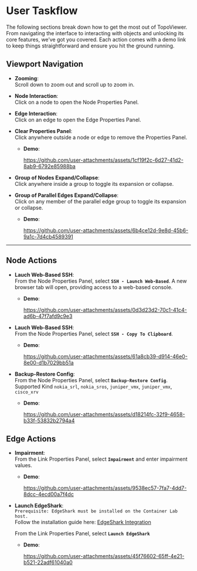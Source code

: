 # User Taskflow
The following sections break down how to get the most out of TopoViewer. From navigating the interface to interacting with objects and unlocking its core features, we’ve got you covered. Each action comes with a demo link to keep things straightforward and ensure you hit the ground running.

## Viewport Navigation

- **Zooming**:  
  Scroll down to zoom out and scroll up to zoom in.

- **Node Interaction**:  
  Click on a node to open the Node Properties Panel.

- **Edge Interaction**:  
  Click on an edge to open the Edge Properties Panel.

- **Clear Properties Panel**:  
  Click anywhere outside a node or edge to remove the Properties Panel.
  - **Demo**:  

    https://github.com/user-attachments/assets/1cf19f2c-6d27-41d2-8ab9-6792e85988ba

- **Group of Nodes Expand/Collapse**:  
  Click anywhere inside a group to toggle its expansion or collapse.

- **Group of Parallel Edges Expand/Collapse**:  
  Click on any member of the parallel edge group to toggle its expansion or collapse.
   - **Demo**:  

     https://github.com/user-attachments/assets/6b4ce12d-9e8d-45b6-9a1c-7d4cb4589391

---

## Node Actions

- **Lauch Web-Based SSH**:  
  From the Node Properties Panel, select **`SSH - Launch Web-Based`**. A new browser tab will open, providing access to a web-based console.
  - **Demo**:  

    https://github.com/user-attachments/assets/0d3d23d2-70c1-41c4-ad6b-47f7afd9c9e3
    
- **Lauch Web-Based SSH**:  
  From the Node Properties Panel, select **`SSH - Copy To Clipboard`**.
  - **Demo**:  

    https://github.com/user-attachments/assets/61a8cb39-d914-46e0-8e00-d1b7029bb51a
    
- **Backup-Restore Config**:  
  From the Node Properties Panel, select **`Backup-Restore Config`**.
  Supported Kind  `nokia_srl`, `nokia_sros`, `juniper_vmx`, `juniper_vmx`, `cisco_xrv`
  - **Demo**:  
  
    https://github.com/user-attachments/assets/d18214fc-32f9-4658-b33f-53832b2794a4
    


## Edge Actions

- **Impairment**:  
  From the Link Properties Panel, select **`Impairment`** and enter impairment values.
  - **Demo**:  
  
    https://github.com/user-attachments/assets/9538ec57-7fa7-4dd7-8dcc-4ecd00a7f4dc


- **Launch EdgeShark**:  
  `Prerequisite: EdgeShark must be installed on the Container Lab host.`  
  Follow the installation guide here: [EdgeShark Integration](https://containerlab.dev/manual/wireshark/#edgeshark-integration)

  From the Link Properties Panel, select **`Launch EdgeShark`**
  - **Demo**:  
  
    https://github.com/user-attachments/assets/45f76602-65ff-4e21-b521-22adf61040a0